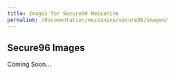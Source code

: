 ```yaml
---
title: Images for Secure96 Mezzanine
permalink: /documentation/mezzanine/secure96/images/
---
```

## Secure96 Images

Coming Soon...
